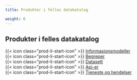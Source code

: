 ```yaml
---
title: Produkter i felles datakatalog

weight: 6
---
```


## Produkter i felles datakatalog

{{< icon class="prod-li-start-icon" >}} [Informasjonsmodeller](https://data.norge.no/informationmodels)  
{{< icon class="prod-li-start-icon" >}} [Begreper](https://data.norge.no/concepts)  
{{< icon class="prod-li-start-icon" >}} [Datasett](https://data.norge.no/datasets)  
{{< icon class="prod-li-start-icon" >}} [Api-er](https://data.norge.no/dataservices)  
{{< icon class="prod-li-start-icon" >}} [Tjeneste og hendelser](https://data.norge.no/public-services-and-events)
